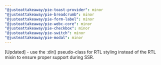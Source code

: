```yaml
---
"@justeattakeaway/pie-toast-provider": minor
"@justeattakeaway/pie-breadcrumb": minor
"@justeattakeaway/pie-form-label": minor
"@justeattakeaway/pie-webc-core": minor
"@justeattakeaway/pie-checkbox": minor
"@justeattakeaway/pie-switch": minor
"@justeattakeaway/pie-modal": minor
---
```


[Updated] - use the :dir() pseudo-class for RTL styling instead of the RTL mixin to ensure proper support during SSR.

